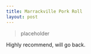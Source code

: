 ```yaml
---
title: Marrackville Pork Roll
layout: post
---
```


 > placeholder

Highly recommend, will go back.

